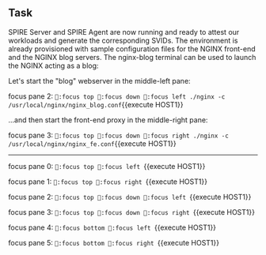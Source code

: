 ## Task

SPIRE Server and SPIRE Agent are now running and ready to attest our workloads and generate the corresponding SVIDs. The environment is already provisioned with sample configuration files for the NGINX front-end and the NGINX blog servers. The nginx-blog terminal can be used to launch the NGINX acting as a blog:

Let's start the "blog" webserver in the middle-left pane:

focus pane 2:
`:focus top
:focus down
:focus left
./nginx -c /usr/local/nginx/nginx_blog.conf`{{execute HOST1}}


...and then start the front-end proxy in the middle-right pane:

focus pane 3:
`:focus top
:focus down
:focus right
./nginx -c /usr/local/nginx/nginx_fe.conf`{{execute HOST1}}



-----


focus pane 0:
`:focus top
:focus left
`{{execute HOST1}}

focus pane 1:
`:focus top
:focus right
`{{execute HOST1}}

focus pane 2:
`:focus top
:focus down
:focus left
`{{execute HOST1}}

focus pane 3:
`:focus top
:focus down
:focus right
`{{execute HOST1}}

focus pane 4:
`:focus bottom
:focus left
`{{execute HOST1}}

focus pane 5:
`:focus bottom
:focus right
`{{execute HOST1}}



